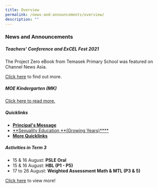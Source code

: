 ```yaml
---
title: Overview
permalink: /news-and-announcements/overview/
description: ""
---
```

### News and Announcements

##### Teachers' Conference and ExCEL Fest 2021

The Project Zero eBook from Temasek Primary School was featured on Channel News Asia.

[Click here](https://temasekpri.moe.edu.sg/others/news-n-announcements/teachers-conference-and-excel-fest-2021) to find out more.

##### MOE Kindergarten (MK)

[Click here to read more.](https://temasekpri.moe.edu.sg/others/moe-kindergarten-mk)

##### Quicklinks

*   [**Principal's Message**](https://temasekpri.moe.edu.sg/about-us/principals-message)
*   [**Sexuality Education **(Growing Years)****](https://temasekpri.moe.edu.sg/people-our-key/departments/student-well-being/character-citizenship-education/sexuality-education-growing-years) 
*   [**More Quicklinks**](https://temasekpri.moe.edu.sg/others/quicklinks)

##### Activities in Term 3

*   15 & 16 August: **PSLE Oral**
*   15 & 16 August: **HBL (P1 - P5)**
*   17 to 26 August: **Weighted Assessment Math & MTL (P3 & 5)**

[Click here](http://www.temasekpri.moe.edu.sg/others/news-n-announcements/upcoming-activities) to view more!